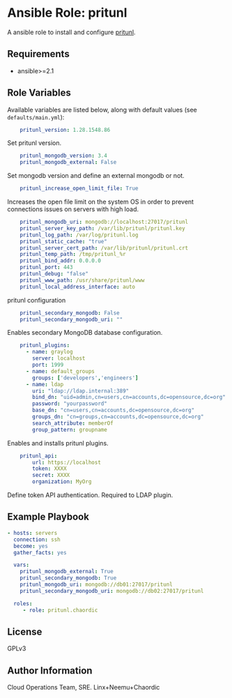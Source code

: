 # Ansible Role: pritunl

A ansible role to install and configure [pritunl](https://pritunl.com/).

Requirements
------------

* ansible>=2.1

Role Variables
--------------

Available variables are listed below, along with default values (see `defaults/main.yml`):

```yaml
    pritunl_version: 1.28.1548.86
```

Set pritunl version.

```yaml
    pritunl_mongodb_version: 3.4
    pritunl_mongodb_external: False
```

Set mongodb version and define an external mongodb or not.

```yaml
    pritunl_increase_open_limit_file: True
```

Increases the open file limit on the system OS in order to prevent connections issues on servers with high load.

```yaml
    pritunl_mongodb_uri: mongodb://localhost:27017/pritunl
    pritunl_server_key_path: /var/lib/pritunl/pritunl.key
    pritunl_log_path: /var/log/pritunl.log
    pritunl_static_cache: "true"
    pritunl_server_cert_path: /var/lib/pritunl/pritunl.crt
    pritunl_temp_path: /tmp/pritunl_%r
    pritunl_bind_addr: 0.0.0.0
    pritunl_port: 443
    pritunl_debug: "false"
    pritunl_www_path: /usr/share/pritunl/www
    pritunl_local_address_interface: auto
```

pritunl configuration

```yaml
    pritunl_secondary_mongodb: False
    pritunl_secondary_mongodb_uri: ""
```

Enables secondary MongoDB database configuration.

```yaml
    pritunl_plugins:
      - name: graylog
        server: localhost
        port: 1999
      - name: default_groups
        groups: ['developers','engineers']
      - name: ldap
        uri: "ldap://ldap.internal:389"                                   # ldap uri server
        bind_dn: "uid=admin,cn=users,cn=accounts,dc=opensource,dc=org"    # full user dn that will bind to the ldap server
        password: "yourpassword"                                          # ldap bind user password
        base_dn: "cn=users,cn=accounts,dc=opensource,dc=org"              # the top of your ldap domain structure
        groups_dn: "cn=groups,cn=accounts,dc=opensource,dc=org"           # groups ldap domain
        search_attribute: memberOf                                        # ldap search attribute returned by query
        group_pattern: groupname                                          # filter all ldap group names that start with "groupname" and associate to user
```

Enables and installs pritunl plugins.

```yaml
    pritunl_api:
        url: https://localhost
        token: XXXX
        secret: XXXX
        organization: MyOrg
```

Define token API authentication. Required to LDAP plugin.


## Example Playbook

```yaml
- hosts: servers
  connection: ssh
  become: yes
  gather_facts: yes

  vars:
    pritunl_mongodb_external: True
    pritunl_secondary_mongodb: True
    pritunl_mongodb_uri: mongodb://db01:27017/pritunl
    pritunl_secondary_mongodb_uri: mongodb://db02:27017/pritunl

  roles:
     - role: pritunl.chaordic
```

## License

GPLv3

## Author Information

Cloud Operations Team, SRE. Linx+Neemu+Chaordic
